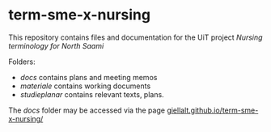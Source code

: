 # term-sme-x-nursing
This repository contains files and documentation for the UiT project *Nursing terminology for North Saami*

Folders:
- *docs* contains plans and meeting memos
- *materiale* contains working documents
- *studieplanar* contains relevant texts, plans.

The *docs* folder may be accessed via the page
[giellalt.github.io/term-sme-x-nursing/](https://giellalt.github.io/term-sme-x-nursing/)
